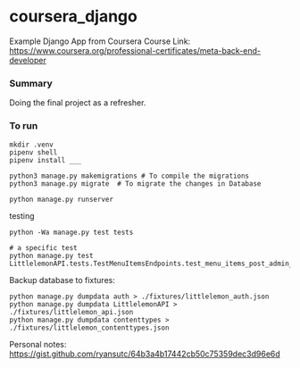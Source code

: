 # coursera_django

Example Django App from Coursera Course
Link: https://www.coursera.org/professional-certificates/meta-back-end-developer

### Summary

Doing the final project as a refresher.

### To run

```
mkdir .venv
pipenv shell
pipenv install ___
```

```
python3 manage.py makemigrations # To compile the migrations
python3 manage.py migrate  # To migrate the changes in Database
```

```
python manage.py runserver
```

testing

```
python -Wa manage.py test tests

# a specific test
python manage.py test LittlelemonAPI.tests.TestMenuItemsEndpoints.test_menu_items_post_admin_only
```

Backup database to fixtures:

```
python manage.py dumpdata auth > ./fixtures/littlelemon_auth.json
python manage.py dumpdata LittlelemonAPI > ./fixtures/littlelemon_api.json
python manage.py dumpdata contenttypes > ./fixtures/littlelemon_contenttypes.json
```

Personal notes: https://gist.github.com/ryansutc/64b3a4b17442cb50c75359dec3d96e6d
